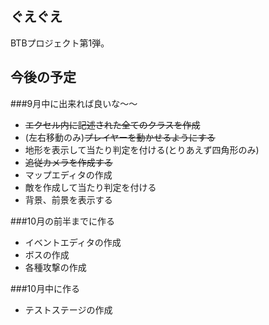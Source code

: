 ## ぐえぐえ
BTBプロジェクト第1弾。


## 今後の予定
###9月中に出来れば良いな～～
* ~~エクセル内に記述された全てのクラスを作成~~
* (左右移動のみ)~~プレイヤーを動かせるようにする~~
* 地形を表示して当たり判定を付ける(とりあえず四角形のみ)
* ~~追従カメラを作成する~~
* マップエディタの作成
* 敵を作成して当たり判定を付ける
* 背景、前景を表示する

###10月の前半までに作る
* イベントエディタの作成
* ボスの作成
* 各種攻撃の作成

###10月中に作る
* テストステージの作成